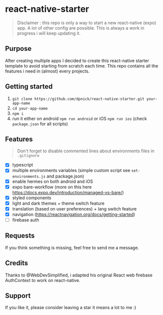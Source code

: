 # react-native-starter

> Disclaimer : this repo is only a way to start a new react-native (expo) app. A lot of other config are possible. This is always a work in progress i will keep updating it.

## Purpose

After creating multiple apps I decided to create this react-native starter template to avoid starting from scratch each time.
This repo contains all the features i need in (almost) every projects.

## Getting started

1. `git clone https://github.com/dpnick/react-native-starter.git your-app-name`
2. `cd your-app-name`
3. `npm i`
4. run it either on android `npm run android` or iOS `npm run ios` (check `package.json` for all scripts)

## Features

> Don't forget to disable commented lines about environments files in `.gitignore`

- [x] typescript
- [x] multiple environments variables (simple custom script see `set-environments.js` and package.json)
- [x] enable hermes on both android and iOS
- [x] expo bare-workflow (more on this here https://docs.expo.dev/introduction/managed-vs-bare/)
- [x] styled components
- [x] light and dark themes + theme switch feature
- [x] translation (based on user preferences) + lang switch feature
- [x] navigation (https://reactnavigation.org/docs/getting-started)
- [ ] firebase auth

## Requests

If you think something is missing, feel free to send me a message.

## Credits

Thanks to @WebDevSimplified, i adapted his original React web firebase AuthContext to work on react-native.

## Support

If you like it, please consider leaving a star it means a lot to me :)
